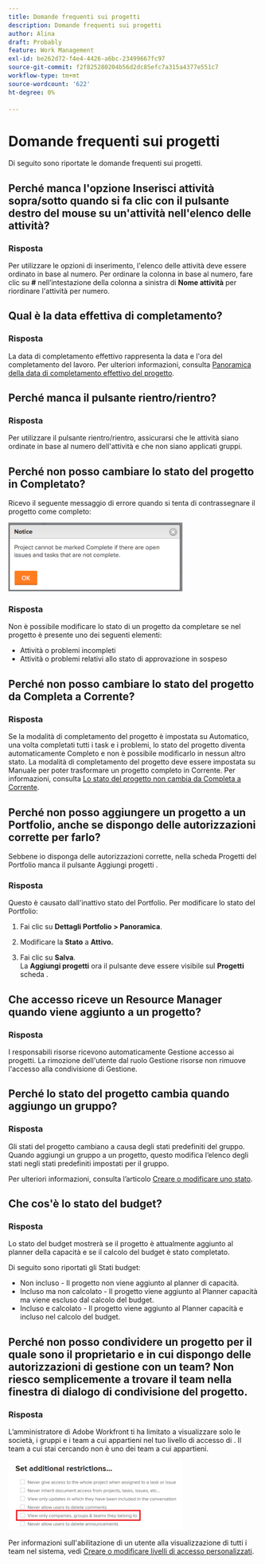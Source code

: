 ```yaml
---
title: Domande frequenti sui progetti
description: Domande frequenti sui progetti
author: Alina
draft: Probably
feature: Work Management
exl-id: be262d72-f4e4-4426-a6bc-23499667fc97
source-git-commit: f2f825280204b56d2dc85efc7a315a4377e551c7
workflow-type: tm+mt
source-wordcount: '622'
ht-degree: 0%

---
```


# Domande frequenti sui progetti

Di seguito sono riportate le domande frequenti sui progetti.

## Perché manca l&#39;opzione Inserisci attività sopra/sotto quando si fa clic con il pulsante destro del mouse su un&#39;attività nell&#39;elenco delle attività?

### Risposta

Per utilizzare le opzioni di inserimento, l&#39;elenco delle attività deve essere ordinato in base al numero. Per ordinare la colonna in base al numero, fare clic su **#** nell’intestazione della colonna a sinistra di **Nome attività** per riordinare l&#39;attività per numero.

## Qual è la data effettiva di completamento?

### Risposta

La data di completamento effettivo rappresenta la data e l&#39;ora del completamento del lavoro. Per ulteriori informazioni, consulta [Panoramica della data di completamento effettivo del progetto](../../../manage-work/projects/planning-a-project/project-actual-completion-date.md).

## Perché manca il pulsante rientro/rientro?

### Risposta

Per utilizzare il pulsante rientro/rientro, assicurarsi che le attività siano ordinate in base al numero dell&#39;attività e che non siano applicati gruppi.

## Perché non posso cambiare lo stato del progetto in Completato?

Ricevo il seguente messaggio di errore quando si tenta di contrassegnare il progetto come completo:

![Project_FAQ_Complete_Error_message.png](assets/project-faq-complete-error-message-350x138.png)

### Risposta

Non è possibile modificare lo stato di un progetto da completare se nel progetto è presente uno dei seguenti elementi:

* Attività o problemi incompleti
* Attività o problemi relativi allo stato di approvazione in sospeso

## Perché non posso cambiare lo stato del progetto da Completa a Corrente?

### Risposta

Se la modalità di completamento del progetto è impostata su Automatico, una volta completati tutti i task e i problemi, lo stato del progetto diventa automaticamente Completo e non è possibile modificarlo in nessun altro stato. La modalità di completamento del progetto deve essere impostata su Manuale per poter trasformare un progetto completo in Corrente. Per informazioni, consulta [Lo stato del progetto non cambia da Completa a Corrente](../../../manage-work/projects/tips-tricks-and-troubleshooting/project-status-does-not-change-from-complete-to-current.md).

## Perché non posso aggiungere un progetto a un Portfolio, anche se dispongo delle autorizzazioni corrette per farlo?

Sebbene io disponga delle autorizzazioni corrette, nella scheda Progetti del Portfolio manca il pulsante Aggiungi progetti .

### Risposta

Questo è causato dall&#39;inattivo stato del Portfolio. Per modificare lo stato del Portfolio:

1. Fai clic su **Dettagli Portfolio > Panoramica**.
1. Modificare la **Stato** a **Attivo.**

1. Fai clic su **Salva**.\
   La **Aggiungi progetti** ora il pulsante deve essere visibile sul **Progetti** scheda .

## Che accesso riceve un Resource Manager quando viene aggiunto a un progetto?

### Risposta

I responsabili risorse ricevono automaticamente Gestione accesso ai progetti. La rimozione dell&#39;utente dal ruolo Gestione risorse non rimuove l&#39;accesso alla condivisione di Gestione.

## Perché lo stato del progetto cambia quando aggiungo un gruppo?

### Risposta

Gli stati del progetto cambiano a causa degli stati predefiniti del gruppo. Quando aggiungi un gruppo a un progetto, questo modifica l’elenco degli stati negli stati predefiniti impostati per il gruppo.

Per ulteriori informazioni, consulta l’articolo [Creare o modificare uno stato](../../../administration-and-setup/customize-workfront/creating-custom-status-and-priority-labels/create-or-edit-a-status.md).

## Che cos&#39;è lo stato del budget?

### Risposta

Lo stato del budget mostrerà se il progetto è attualmente aggiunto al planner della capacità e se il calcolo del budget è stato completato.

Di seguito sono riportati gli Stati budget:

* Non incluso - Il progetto non viene aggiunto al planner di capacità.
* Incluso ma non calcolato - Il progetto viene aggiunto al Planner capacità ma viene escluso dal calcolo del budget.
* Incluso e calcolato - Il progetto viene aggiunto al Planner capacità e incluso nel calcolo del budget.

## Perché non posso condividere un progetto per il quale sono il proprietario e in cui dispongo delle autorizzazioni di gestione con un team? Non riesco semplicemente a trovare il team nella finestra di dialogo di condivisione del progetto.

### Risposta

L’amministratore di Adobe Workfront ti ha limitato a visualizzare solo le società, i gruppi e i team a cui appartieni nel tuo livello di accesso di . Il team a cui stai cercando non è uno dei team a cui appartieni.

![](assets/view-only-team-groups-companies-they-belong-to-350x141.png)

Per informazioni sull&#39;abilitazione di un utente alla visualizzazione di tutti i team nel sistema, vedi [Creare o modificare livelli di accesso personalizzati](../../../administration-and-setup/add-users/configure-and-grant-access/create-modify-access-levels.md).
